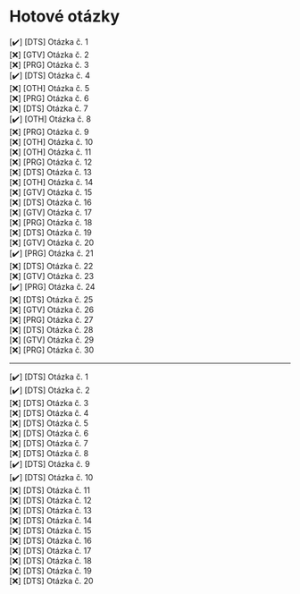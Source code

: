 # Hotové otázky

 [✔️] [DTS] Otázka č. 1 <br>
 [❌] [GTV] Otázka č. 2 <br>
 [❌] [PRG] Otázka č. 3 <br>
 [✔️] [DTS] Otázka č. 4 <br>
 [❌] [OTH] Otázka č. 5<br>
 [❌] [PRG] Otázka č. 6 <br>
 [❌] [DTS] Otázka č. 7 <br>
 [✔️] [OTH] Otázka č. 8 <br>
 [❌] [PRG] Otázka č. 9 <br>
 [❌] [OTH] Otázka č. 10<br>
 [❌] [OTH] Otázka č. 11<br>
 [❌] [PRG] Otázka č. 12 <br>
 [❌] [DTS] Otázka č. 13 <br>
 [❌] [OTH] Otázka č. 14<br>
 [❌] [GTV] Otázka č. 15 <br>
 [❌] [DTS] Otázka č. 16 <br>
 [❌] [GTV] Otázka č. 17 <br>
 [❌] [PRG] Otázka č. 18 <br>
 [❌] [DTS] Otázka č. 19 <br>
 [❌] [GTV] Otázka č. 20 <br>
 [✔️] [PRG] Otázka č. 21 <br>
 [❌] [DTS] Otázka č. 22 <br>
 [❌] [GTV] Otázka č. 23 <br>
 [✔️] [PRG] Otázka č. 24 <br>
 [❌] [DTS] Otázka č. 25 <br>
 [❌] [GTV] Otázka č. 26 <br>
 [❌] [PRG] Otázka č. 27 <br>
 [❌] [DTS] Otázka č. 28 <br>
 [❌] [GTV] Otázka č. 29 <br>
 [❌] [PRG] Otázka č. 30 <br>
 
 ____________________________________________________________________________________________________________________________
 
 [✔️] [DTS] Otázka č. 1 <br>
 [✔️] [DTS] Otázka č. 2 <br>
 [❌] [DTS] Otázka č. 3 <br>
 [❌] [DTS] Otázka č. 4 <br>
 [❌] [DTS] Otázka č. 5 <br>
 [❌] [DTS] Otázka č. 6 <br>
 [❌] [DTS] Otázka č. 7 <br>
 [❌] [DTS] Otázka č. 8 <br>
 [✔️] [DTS] Otázka č. 9 <br>
 [✔️] [DTS] Otázka č. 10 <br>
 [❌] [DTS] Otázka č. 11 <br>
 [❌] [DTS] Otázka č. 12 <br>
 [❌] [DTS] Otázka č. 13 <br>
 [❌] [DTS] Otázka č. 14 <br>
 [❌] [DTS] Otázka č. 15 <br>
 [❌] [DTS] Otázka č. 16 <br>
 [❌] [DTS] Otázka č. 17 <br>
 [❌] [DTS] Otázka č. 18 <br>
 [❌] [DTS] Otázka č. 19 <br>
 [❌] [DTS] Otázka č. 20 <br>
 
